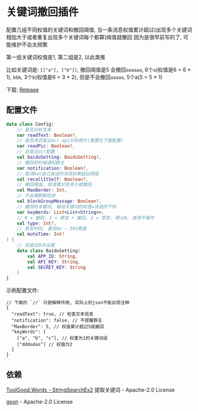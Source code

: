 # 关键词撤回插件

配置几组不同权值的关键词和撤回阈值, 当一条消息权值累计超过(出现多个关键词相加大于或者重复出现多个关键词每个都算)阈值就撤回 因为是很早前写的了, 可能维护不会太频繁

第一组关键词权值是1, 第二组是2, 以此类推

比如关键词是: `[["a"], ["b"]]`, 撤回阈值是5 会撤回`aaaaaa`, 6个`a`(权值是6 = 6 * 1), `bbb`, 3个`b`(权值是6 = 3 * 2), 但是不会撤回`aaaaa`, 5个a(5 = 5 * 1)

下载: [Release](https://github.com/Nambers/Mirai-toolBundle/releases)
## 配置文件

```kotlin
data class Config(
    // 是否分析文本
    var readText: Boolean?,
    // 是否用百度云ocr api分析图片(需要在下面配置)
    var readPic: Boolean?,
    // 百度云ocr配置
    val baiduSetting: BaiduSetting?,
    // 撤回的时候通知群主
    var notification: Boolean?,
    // 取消bot自己发送的消息如果超出阈值
    val recallItSelf: Boolean?,
    // 撤回阈值, 权值累计到多少就撤回
    val MaxBorder: Int,
    // 不处理群聊信息
    val blockGroupMessage: Boolean?,
    // 撤回的关键词, 每组关键词的权值=该组的下标
    var keyWords: List<List<String>>,
    // 0 = 撤回, 1 = 禁言 + 撤回, 2 = 禁言, 默认0, 其他不操作
    val type: Int?,
    // 禁言时间, 要在0s ~ 30d里面
    val muteTime: Int?
) {
    // 百度云OCR设置
    data class BaiduSetting(
        val APP_ID: String,
        val API_KEY: String,
        val SECRET_KEY: String
    )
}
```
示例配置文件:
```
// 下面的 `//` 只是解释作用, 实际上的json不能出现注释
{
  "readText": true, // 检查文本信息
  "notification": false, // 不提醒群主
  "MaxBorder": 5, // 权值累计超过5就撤回
  "keyWords": [
    ["a", "b", "c"], // 权重为1的关键词组
    ["dddadas"] // 权值为2
  ]
}
```
## 依赖
[ToolGood.Words - StringSearchEx2](https://github.com/toolgood/ToolGood.Words) 提取关键词 -  Apache-2.0 License

[gson](https://github.com/google/gson) - Apache-2.0 License

